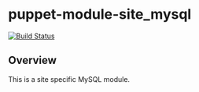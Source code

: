# puppet-module-site_mysql

[![Build Status](https://travis-ci.org/treydock/puppet-module-site_mysql.png)](https://travis-ci.org/treydock/puppet-module-site_mysql)


## Overview

This is a site specific MySQL module.

